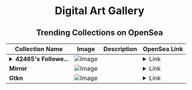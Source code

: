 <div align="center">

# Digital Art Gallery

## Trending Collections on OpenSea

| Collection Name                       | Image                                                                                     | Description                       | OpenSea Link                                                                                          |
|---------------------------------------|-------------------------------------------------------------------------------------------|-----------------------------------|--------------------------------------------------------------------------------------------------------|
| **<details><summary>42465's Followe...</summary>42465's Follower</details>** | ![Image](https://i.seadn.io/s/raw/files/19f9f090920392cc3650cbdf4361755b.png?w=500&auto=format?w=200&auto=format) |  | <details><summary>Link</summary>[42465's Follower](https://opensea.io/collection/42465-s-follower)</details> |
| **Mirror** | ![Image](https://i.seadn.io/s/raw/files/8260811ffdaf973f6a63e7f24b7fd8db.jpg?w=500&auto=format?w=200&auto=format) |  | <details><summary>Link</summary>[Mirror](https://opensea.io/collection/mirror-132)</details> |
| **Gtkn** | ![Image](https://i.seadn.io/s/raw/files/a633afc7c17c12fccaf57b994de4d1d8.png?w=500&auto=format?w=200&auto=format) |  | <details><summary>Link</summary>[Gtkn](https://opensea.io/collection/gtkn)</details> |

</div>